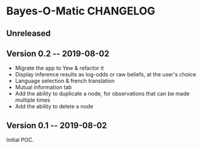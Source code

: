 # Bayes-O-Matic CHANGELOG

## Unreleased

## Version 0.2 -- 2019-08-02

- Migrate the app to Yew & refactor it
- Display inference results as log-odds or raw beliefs, at the user's choice
- Language selection & french translation
- Mutual information tab
- Add the ability to duplicate a node, for observations that can be made multiple times
- Add the ability to delete a node

## Version 0.1 -- 2019-08-02

Initial POC.
